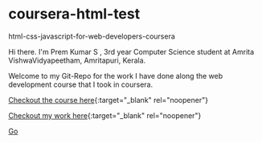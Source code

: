 # coursera-html-test
html-css-javascript-for-web-developers-coursera

Hi there. I'm Prem Kumar S , 3rd year Computer Science student at Amrita VishwaVidyapeetham, Amritapuri, Kerala. 

Welcome to my Git-Repo for the work I have done along the web development course that I took in coursera.

[Checkout the course here](https://www.coursera.org/learn/html-css-javascript-for-web-developers/ ){:target="_blank" rel="noopener"}

[Checkout my work here](https://github.com/prem5634/coursera-html-test/tree/gh-pages/site){:target="_blank" rel="noopener"}

<a href="http://stackoverflow.com" target="_blank">Go</a>
